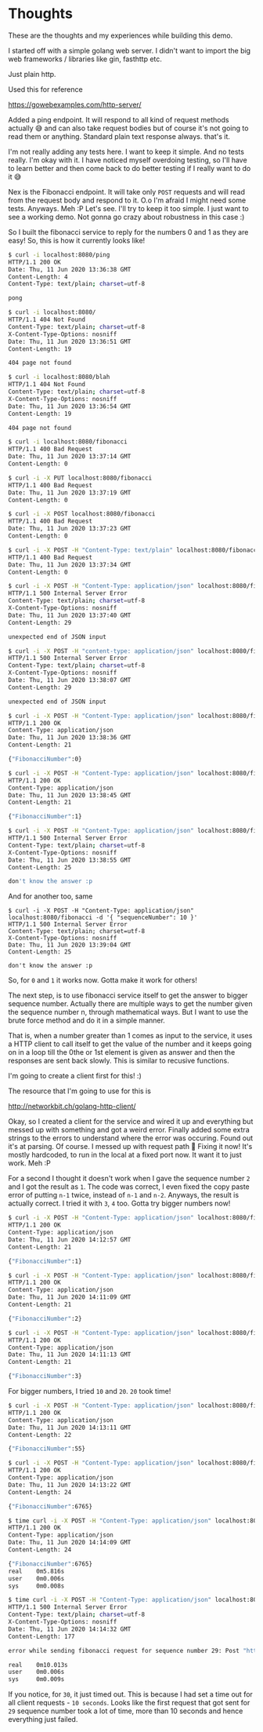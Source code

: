 # Thoughts

These are the thoughts and my experiences while building
this demo.

I started off with a simple golang web server. I didn't
want to import the big web frameworks / libraries like
gin, fasthttp etc.

Just plain http.

Used this for reference

https://gowebexamples.com/http-server/

Added a ping endpoint. It will respond to all kind of request methods
actually 😅 and can also take request bodies but of course it's not going to
read them or anything. Standard plain text response always. that's it.

I'm not really adding any tests here. I want to keep it simple. And no tests
really. I'm okay with it. I have noticed myself overdoing testing, so I'll have
to learn better and then come back to do better testing if I really want to do
it 😅

Nex is the Fibonacci endpoint. It will take only `POST` requests and will read
from the request body and respond to it. O.o I'm afraid I might need some tests.
Anyways. Meh :P Let's see. I'll try to keep it too simple. I just want to see
a working demo. Not gonna go crazy about robustness in this case :)

So I built the fibonacci service to reply for the numbers 0 and 1 as they are
easy! So, this is how it currently looks like!

```bash
$ curl -i localhost:8080/ping
HTTP/1.1 200 OK
Date: Thu, 11 Jun 2020 13:36:38 GMT
Content-Length: 4
Content-Type: text/plain; charset=utf-8

pong

$ curl -i localhost:8080/
HTTP/1.1 404 Not Found
Content-Type: text/plain; charset=utf-8
X-Content-Type-Options: nosniff
Date: Thu, 11 Jun 2020 13:36:51 GMT
Content-Length: 19

404 page not found

$ curl -i localhost:8080/blah
HTTP/1.1 404 Not Found
Content-Type: text/plain; charset=utf-8
X-Content-Type-Options: nosniff
Date: Thu, 11 Jun 2020 13:36:54 GMT
Content-Length: 19

404 page not found

$ curl -i localhost:8080/fibonacci
HTTP/1.1 400 Bad Request
Date: Thu, 11 Jun 2020 13:37:14 GMT
Content-Length: 0

$ curl -i -X PUT localhost:8080/fibonacci
HTTP/1.1 400 Bad Request
Date: Thu, 11 Jun 2020 13:37:19 GMT
Content-Length: 0

$ curl -i -X POST localhost:8080/fibonacci
HTTP/1.1 400 Bad Request
Date: Thu, 11 Jun 2020 13:37:23 GMT
Content-Length: 0

$ curl -i -X POST -H "Content-Type: text/plain" localhost:8080/fibonacci
HTTP/1.1 400 Bad Request
Date: Thu, 11 Jun 2020 13:37:34 GMT
Content-Length: 0

$ curl -i -X POST -H "Content-Type: application/json" localhost:8080/fibonacci
HTTP/1.1 500 Internal Server Error
Content-Type: text/plain; charset=utf-8
X-Content-Type-Options: nosniff
Date: Thu, 11 Jun 2020 13:37:40 GMT
Content-Length: 29

unexpected end of JSON input

$ curl -i -X POST -H "content-type: application/json" localhost:8080/fibonacci
HTTP/1.1 500 Internal Server Error
Content-Type: text/plain; charset=utf-8
X-Content-Type-Options: nosniff
Date: Thu, 11 Jun 2020 13:38:07 GMT
Content-Length: 29

unexpected end of JSON input

$ curl -i -X POST -H "Content-Type: application/json" localhost:8080/fibonacci -d '{ "sequenceNumber": 0 }'
HTTP/1.1 200 OK
Content-Type: application/json
Date: Thu, 11 Jun 2020 13:38:36 GMT
Content-Length: 21

{"FibonacciNumber":0}

$ curl -i -X POST -H "Content-Type: application/json" localhost:8080/fibonacci -d '{ "sequenceNumber": 1 }'
HTTP/1.1 200 OK
Content-Type: application/json
Date: Thu, 11 Jun 2020 13:38:45 GMT
Content-Length: 21

{"FibonacciNumber":1}

$ curl -i -X POST -H "Content-Type: application/json" localhost:8080/fibonacci -d '{ "sequenceNumber": 2 }'
HTTP/1.1 500 Internal Server Error
Content-Type: text/plain; charset=utf-8
X-Content-Type-Options: nosniff
Date: Thu, 11 Jun 2020 13:38:55 GMT
Content-Length: 25

don't know the answer :p
```

And for another too, same

```
$ curl -i -X POST -H "Content-Type: application/json" localhost:8080/fibonacci -d '{ "sequenceNumber": 10 }'
HTTP/1.1 500 Internal Server Error
Content-Type: text/plain; charset=utf-8
X-Content-Type-Options: nosniff
Date: Thu, 11 Jun 2020 13:39:04 GMT
Content-Length: 25

don't know the answer :p
```

So, for `0` and `1` it works now. Gotta make it work for others!

The next step, is to use fibonacci service itself to get the answer to bigger
sequence number. Actually there are multiple ways to get the number given the
sequence number n, through mathematical ways. But I want to use the brute force
method and do it in a simple manner.

That is, when a number greater than 1 comes as input to the service, it uses a
HTTP client to call itself to get the value of the number and it keeps going
on in a loop till the 0the or 1st element is given as answer and then the
responses are sent back slowly. This is similar to recusive functions.

I'm going to create a client first for this! :)

The resource that I'm going to use for this is

http://networkbit.ch/golang-http-client/

Okay, so I created a client for the service and wired it up and everything but
messed up with something and got a weird error. Finally added some extra strings
to the errors to understand where the error was occuring. Found out it's at
parsing. Of course. I messed up with request path 🙈 Fixing it now! It's mostly
hardcoded, to run in the local at a fixed port now. It want it to just work.
Meh :P

For a second I thought it doesn't work when I gave the sequence number `2` and
I got the result as `1`. The code was correct, I even fixed the copy paste
error of putting `n-1` twice, instead of `n-1` and `n-2`. Anyways, the result
is actually correct. I tried it with `3`, `4` too. Gotta try bigger numbers now!

```bash
$ curl -i -X POST -H "Content-Type: application/json" localhost:8080/fibonacci -d '{ "sequenceNumber": 2 }'
HTTP/1.1 200 OK
Content-Type: application/json
Date: Thu, 11 Jun 2020 14:12:57 GMT
Content-Length: 21

{"FibonacciNumber":1}

$ curl -i -X POST -H "Content-Type: application/json" localhost:8080/fibonacci -d '{ "sequenceNumber": 3 }'
HTTP/1.1 200 OK
Content-Type: application/json
Date: Thu, 11 Jun 2020 14:11:09 GMT
Content-Length: 21

{"FibonacciNumber":2}

$ curl -i -X POST -H "Content-Type: application/json" localhost:8080/fibonacci -d '{ "sequenceNumber": 4 }'
HTTP/1.1 200 OK
Content-Type: application/json
Date: Thu, 11 Jun 2020 14:11:13 GMT
Content-Length: 21

{"FibonacciNumber":3}
```

For bigger numbers, I tried `10` and `20`. `20` took time!

```bash
$ curl -i -X POST -H "Content-Type: application/json" localhost:8080/fibonacci -d '{ "sequenceNumber": 10 }'
HTTP/1.1 200 OK
Content-Type: application/json
Date: Thu, 11 Jun 2020 14:13:11 GMT
Content-Length: 22

{"FibonacciNumber":55}

$ curl -i -X POST -H "Content-Type: application/json" localhost:8080/fibonacci -d '{ "sequenceNumber": 20 }'
HTTP/1.1 200 OK
Content-Type: application/json
Date: Thu, 11 Jun 2020 14:13:22 GMT
Content-Length: 24

{"FibonacciNumber":6765}

$ time curl -i -X POST -H "Content-Type: application/json" localhost:8080/fibonacci -d '{ "sequenceNumber": 20 }'
HTTP/1.1 200 OK
Content-Type: application/json
Date: Thu, 11 Jun 2020 14:14:09 GMT
Content-Length: 24

{"FibonacciNumber":6765}
real    0m5.816s
user    0m0.006s
sys     0m0.008s

$ time curl -i -X POST -H "Content-Type: application/json" localhost:8080/fibonacci -d '{ "sequenceNumber": 30 }'
HTTP/1.1 500 Internal Server Error
Content-Type: text/plain; charset=utf-8
X-Content-Type-Options: nosniff
Date: Thu, 11 Jun 2020 14:14:32 GMT
Content-Length: 177

error while sending fibonacci request for sequence number 29: Post "http://localhost:8080/fibonacci": context deadline exceeded (Client.Timeout exceeded while awaiting headers)

real    0m10.013s
user    0m0.006s
sys     0m0.009s

```

If you notice, for `30`, it just timed out. This is because I had set a time
out for all client requests - `10 seconds`. Looks like the first request that
got sent for `29` sequence number took a lot of time, more than 10 seconds and
hence everything just failed.
